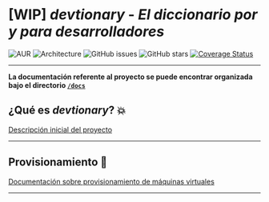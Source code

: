 # **[WIP]** ***devtionary*** - *El diccionario por y para desarrolladores*

![AUR](https://img.shields.io/aur/license/yaourt.svg)
![Architecture](https://img.shields.io/badge/arch-microservices-f95f9a.svg)
![GitHub issues](https://img.shields.io/github/issues/adrianmorente/devtionary.svg)
![GitHub stars](https://img.shields.io/github/stars/adrianmorente/devtionary.svg?style=social&label=Stars)
[![Coverage Status](https://coveralls.io/repos/github/adrianmorente/devtionary/badge.svg?branch=master)](https://coveralls.io/github/adrianmorente/devtionary?branch=master)

---

**La documentación referente al proyecto se puede encontrar organizada bajo el directorio [`/docs`](https://github.com/adrianmorente/devtionary/tree/master/docs)**

## ¿Qué es ***devtionary***? :boom:

[Descripción inicial del proyecto](https://github.com/adrianmorente/devtionary/tree/master/docs/Hito%201%20-%20Elecci%C3%B3n%20y%20descripci%C3%B3n%20de%20un%20proyecto)

---

## Provisionamiento :rocket:

[Documentación sobre provisionamiento de máquinas virtuales](https://github.com/adrianmorente/devtionary/tree/master/docs/Hito%202%20-%20Provisionamiento%20de%20m%C3%A1quinas%20virtuales)

---
